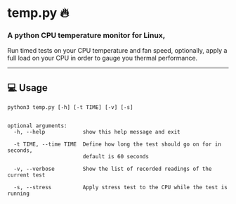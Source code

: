 # temp.py 🔥

### A python CPU temperature monitor for Linux,

Run timed tests on your CPU temperature and fan speed, optionally, apply a full load on your CPU in order to gauge you thermal performance.

---

## 💻 Usage

```
python3 temp.py [-h] [-t TIME] [-v] [-s]


optional arguments:
  -h, --help            show this help message and exit

  -t TIME, --time TIME  Define how long the test should go on for in seconds,
                        default is 60 seconds

  -v, --verbose         Show the list of recorded readings of the current test

  -s, --stress          Apply stress test to the CPU while the test is running

```
